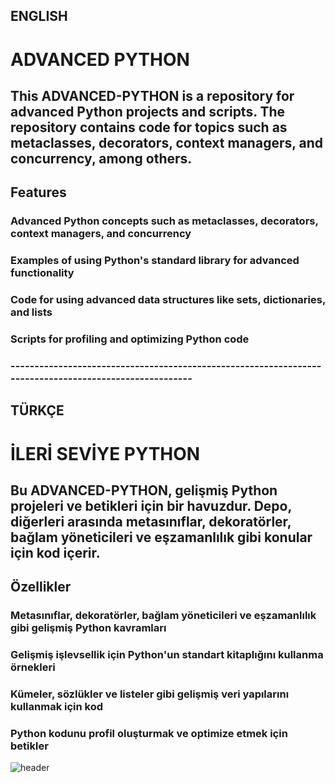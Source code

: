 ## ENGLISH
# ADVANCED PYTHON
## This ADVANCED-PYTHON is a repository for advanced Python projects and scripts. The repository contains code for topics such as metaclasses, decorators, context managers, and concurrency, among others.

## Features
### Advanced Python concepts such as metaclasses, decorators, context managers, and concurrency
### Examples of using Python's standard library for advanced functionality
### Code for using advanced data structures like sets, dictionaries, and lists
### Scripts for profiling and optimizing Python code


### -------------------------------------------------------------------------------------------------------
## TÜRKÇE
# İLERİ SEVİYE PYTHON
## Bu ADVANCED-PYTHON, gelişmiş Python projeleri ve betikleri için bir havuzdur. Depo, diğerleri arasında metasınıflar, dekoratörler, bağlam yöneticileri ve eşzamanlılık gibi konular için kod içerir.

## Özellikler
### Metasınıflar, dekoratörler, bağlam yöneticileri ve eşzamanlılık gibi gelişmiş Python kavramları
### Gelişmiş işlevsellik için Python'un standart kitaplığını kullanma örnekleri
### Kümeler, sözlükler ve listeler gibi gelişmiş veri yapılarını kullanmak için kod
### Python kodunu profil oluşturmak ve optimize etmek için betikler

![header](https://user-images.githubusercontent.com/92849974/186730749-40f5f822-96be-4a41-9a84-12be3e1f1b44.gif)
